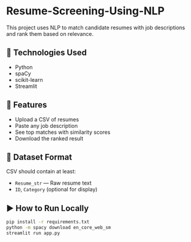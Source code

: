 # Resume-Screening-Using-NLP

This project uses NLP to match candidate resumes with job descriptions and rank them based on relevance.

## 🔧 Technologies Used
- Python
- spaCy
- scikit-learn
- Streamlit

## 🚀 Features
- Upload a CSV of resumes
- Paste any job description
- See top matches with similarity scores
- Download the ranked result

## 📁 Dataset Format
CSV should contain at least:
- `Resume_str` — Raw resume text
- `ID`, `Category` (optional for display)

## ▶️ How to Run Locally

```bash
pip install -r requirements.txt
python -m spacy download en_core_web_sm
streamlit run app.py
